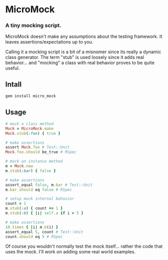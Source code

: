 # MicroMock

### A tiny mocking script.

MicroMock doesn't make any assumptions about the testing framework.
It leaves assertions/expectations up to you.

Calling it a mocking script is a bit of a misnomer
since its really a dynamic class generator.
The term "stub" is used loosely since it adds real behavior...
and "mocking" a class with real behavior proves to be quite useful.

## Intall
```bash
gem install micro_mock
```

## Usage
```ruby
# mock a class method
Mock = MicroMock.make
Mock.stub(:foo) { true }

# make assertions
assert Mock.foo # Test::Unit
Mock.foo.should be_true # RSpec

# mock an instance method
m = Mock.new
m.stub(:bar) { false }

# make assertions
assert_equal false, m.bar # Test::Unit
m.bar.should eq false # RSpec

# setup mock internal behavior
count = 1
m.stub(:a) { count += 1 }
m.stub(:b) { |i| self.a if i > 5 }

# make assertions
10.times { |i| m.b(i) }
assert_equal 5, count # Test::Unit
count.should eq 5 # RSpec
```

Of course you wouldn't normally test the mock itself... rather the code that uses the mock.
I'll work on adding some real world examples.
